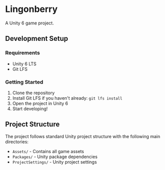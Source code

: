 # Lingonberry

A Unity 6 game project.

## Development Setup

### Requirements
- Unity 6 LTS
- Git LFS

### Getting Started
1. Clone the repository
2. Install Git LFS if you haven't already: `git lfs install`
3. Open the project in Unity 6
4. Start developing!

## Project Structure
The project follows standard Unity project structure with the following main directories:
- `Assets/` - Contains all game assets
- `Packages/` - Unity package dependencies
- `ProjectSettings/` - Unity project settings
